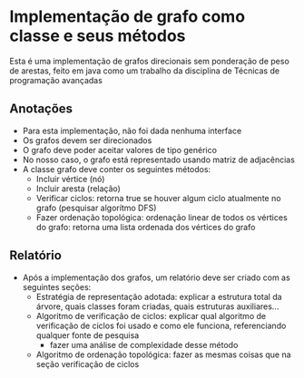 # Implementação de grafo como classe e seus métodos
Esta é uma implementação de grafos direcionais sem ponderação de peso de arestas, feito em java como um trabalho da disciplina de Técnicas de programação avançadas

## Anotações
- Para esta implementação, não foi dada nenhuma interface
- Os grafos devem ser direcionados
- O grafo deve poder aceitar valores de tipo genérico
- No nosso caso, o grafo está representado usando matriz de adjacências
- A classe grafo deve conter os seguintes métodos:
    - Incluir vértice (nó)
    - Incluir aresta (relação)
    - Verificar ciclos: retorna true se houver algum ciclo atualmente no grafo (pesquisar algorítmo DFS)
    - Fazer ordenação topológica: ordenação linear de todos os vértices do grafo: retorna uma lista ordenada dos vértices do grafo

## Relatório
- Após a implementação dos grafos, um relatório deve ser criado com as seguintes seções:
    - Estratégia de representação adotada: explicar a estrutura total da árvore, quais classes foram criadas, quais estruturas auxiliares...
    - Algoritmo de verificação de ciclos: explicar qual algoritmo de verificação de ciclos foi usado e como ele funciona, referenciando qualquer fonte de pesquisa
        - fazer uma análise de complexidade desse método
    - Algoritmo de ordenação topológica: fazer as mesmas coisas que na seção verificação de ciclos
